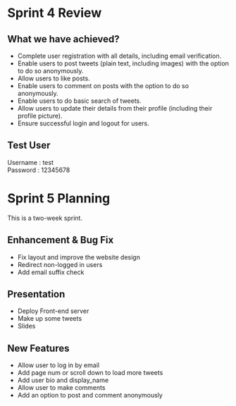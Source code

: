 # Sprint 4 Review

## What we have achieved?
- Complete user registration with all details, including email verification.
- Enable users to post tweets (plain text, including images) with the option to do so anonymously.
- Allow users to like posts.
- Enable users to comment on posts with the option to do so anonymously.
- Enable users to do basic search of tweets.
- Allow users to update their details from their profile (including their profile picture).
- Ensure successful login and logout for users.

## Test User
Username : test  
Password : 12345678  


# Sprint 5 Planning
This is a two-week sprint.  

## Enhancement & Bug Fix
- Fix layout and improve the website design
- Redirect non-logged in users
- Add email suffix check

## Presentation
- Deploy Front-end server
- Make up some tweets
- Slides

## New Features
- Allow user to log in by email
- Add page num or scroll down to load more tweets
- Add user bio and display_name
- Allow user to make comments
- Add an option to post and comment anonymously